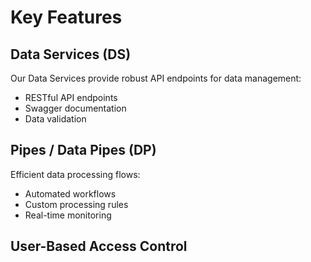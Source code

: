 # Key Features

## Data Services (DS)

Our Data Services provide robust API endpoints for data management:

- RESTful API endpoints  
- Swagger documentation  
- Data validation  

## Pipes / Data Pipes (DP)

Efficient data processing flows:

- Automated workflows  
- Custom processing rules  
- Real-time monitoring  

## User-Based Access Control  

<!-- ---

## Feedback Component  

```html
<app-page-feedback [lastUpdated]="lastUpdated"></app-page-feedback> -->
